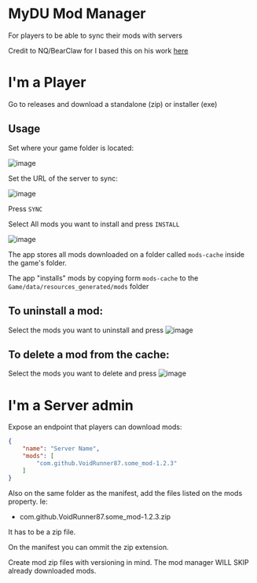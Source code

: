 # MyDU Mod Manager

For players to be able to sync their mods with servers

Credit to NQ/BearClaw for I based this on his work [here](https://github.com/dual-universe/mydu-server-mods/blob/main/ClientModManager/clientmodmanager.py)

# I'm a Player

Go to releases and download a standalone (zip) or installer (exe)

## Usage

Set where your game folder is located:

![image](https://github.com/user-attachments/assets/ff66d797-b8bc-4882-8dab-73be60ea048c)

Set the URL of the server to sync:

![image](https://github.com/user-attachments/assets/30f3d030-0bb0-4eea-86cc-acfd26e61acf)

Press `SYNC`

Select All mods you want to install and press `INSTALL`

![image](https://github.com/user-attachments/assets/8eb0c58c-3e03-4082-8d2c-ef61121e94bb)

The app stores all mods downloaded on a folder called `mods-cache` inside the game's folder.

The app "installs" mods by copying form `mods-cache` to the `Game/data/resources_generated/mods` folder

## To uninstall a mod:

Select the mods you want to uninstall and press ![image](https://github.com/user-attachments/assets/f7d8622b-ba55-4a92-9eea-5bf1727ae624)

## To delete a mod from the cache:

Select the mods you want to delete and press ![image](https://github.com/user-attachments/assets/d7c58bd8-1b48-4e6b-a526-c3e49fdaedcb)

# I'm a Server admin

Expose an endpoint that players can download mods:

```json
{
	"name": "Server Name",
	"mods": [
		"com.github.VoidRunner87.some_mod-1.2.3"
	]
}

```

Also on the same folder as the manifest, add the files listed on the mods property. Ie:

* com.github.VoidRunner87.some_mod-1.2.3.zip

It has to be a zip file.

On the manifest you can ommit the zip extension.

Create mod zip files with versioning in mind. The mod manager WILL SKIP already downloaded mods.
